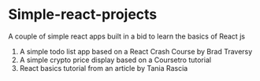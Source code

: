 # Simple-react-projects
A couple of simple react apps built in a bid to learn the basics of React js

1. A simple todo list app based on a React Crash Course by Brad Traversy
2. A simple crypto price display based on a Coursetro tutorial
3. React basics tutorial from an article by Tania Rascia
